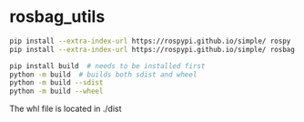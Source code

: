 # rosbag_utils

```bash
pip install --extra-index-url https://rospypi.github.io/simple/ rospy
pip install --extra-index-url https://rospypi.github.io/simple/ rosbag

pip install build  # needs to be installed first
python -m build  # builds both sdist and wheel
python -m build --sdist
python -m build --wheel
```

The whl file is located in ./dist